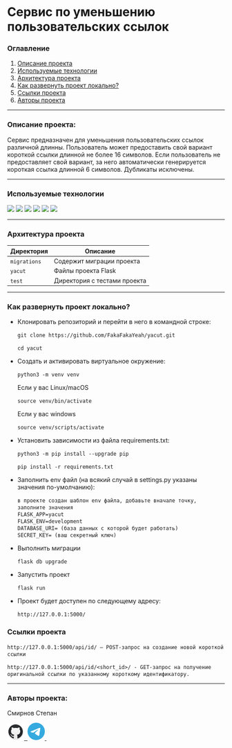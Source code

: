 # Сервис по уменьшению пользовательских ссылок

### Оглавление
<ol>
 <li><a href="#description">Описание проекта</a></li>
 <li><a href="#stack">Используемые технологии</a></li>
 <li><a href="#architecture">Архитектура проекта</a></li>
 <li><a href="#start_project">Как развернуть проект локально?</a></li>
 <li><a href="#url">Ссылки проекта</a></li>
 <li><a href="#author">Авторы проекта</a></li>
</ol>

---
### Описание проекта:<a name="description"></a>
Сервис предназначен для уменьшения пользовательских ссылок различной длинны.
Пользователь может предоставить свой вариант короткой ссылки длинной не более 16 символов. Если пользователь не предоставляет свой вариант, за него автоматически генерируется короткая ссылка длинной 6 символов. Дубликаты исключены.

___
### **Используемые технологии**<a name="stack"></a>
![](https://img.shields.io/badge/Python-grey?style=for-the-badge&logo=python&logoColor=yellow)
![](https://img.shields.io/badge/Flask-3CB371?style=for-the-badge&logo=flask&logoColor=white)
![](https://img.shields.io/badge/SQL_Alchemy-red?style=for-the-badge)
![](https://img.shields.io/badge/Git_Hub-grey?style=for-the-badge&logo=github&logoColor=white)
![](https://img.shields.io/badge/PYTEST-blue?style=for-the-badge&logo=pytest&logoColor=white)
![](https://img.shields.io/badge/ALEMBIC-FFA500?style=for-the-badge)

---
### Архитектура проекта<a name="architecture"></a>

| Директория   | Описание                     |
|--------------|------------------------------|
| `migrations` | Содержит миграции проекта    |
| `yacut`      | Файлы проекта  Flask         |
| `test`       | Директория с тестами проекта |  

---
### Как развернуть проект локально?<a name="start_project"></a>

* Клонировать репозиторий и перейти в него в командной строке:

  ```
  git clone https://github.com/FakaFakaYeah/yacut.git
  ```
  
  ```
  cd yacut
  ```

* Cоздать и активировать виртуальное окружение:

  ```
  python3 -m venv venv
  ```

  Если у вас Linux/macOS

    ```
    source venv/bin/activate
    ```

  Если у вас windows

    ```
    source venv/scripts/activate
    ```

* Установить зависимости из файла requirements.txt:

  ```
  python3 -m pip install --upgrade pip
  ```
  
  ```
  pip install -r requirements.txt
  ```

* Заполнить env файл (на всякий случай в settings.py указаны значения по-умолчанию):

  ```
  в проекте создан шаблон env файла, добавьте вначале точку, заполните значения
  FLASK_APP=yacut
  FLASK_ENV=development
  DATABASE_URI= (база данных с которой будет работать)
  SECRET_KEY= (ваш секретный ключ)
  ```

* Выполнить миграции
  ```
  flask db upgrade
  ```

* Запустить проект

  ```
  flask run
  ```

* Проект будет доступен по следующему адресу:

  ```
  http://127.0.0.1:5000/
  ```

### Ссылки проекта<a name="url"></a>

  ```
  http://127.0.0.1:5000/api/id/ — POST-запрос на создание новой короткой ссылки
  ```
  
  ```
  http://127.0.0.1:5000/api/id/<short_id>/ - GET-запрос на получение оригинальной ссылки по указанному короткому идентификатору. 
  ```

---

### Авторы проекта:<a name="author"></a>
Смирнов Степан
<div>
  <a href="https://github.com/FakaFakaYeah">
    <img src="https://github.com/FakaFakaYeah/FakaFakaYeah/blob/main/files/images/GitHub.png" title="GitHub" alt="Github" width="39" height="39"/>&nbsp
  </a>
  <a href="https://t.me/s_smirnov_work" target="_blank">
      <img src="https://github.com/FakaFakaYeah/FakaFakaYeah/blob/main/files/images/telegram.png" title="Telegram" alt="Telegram" width="40" height="40"/>&nbsp
  </a>
</div>